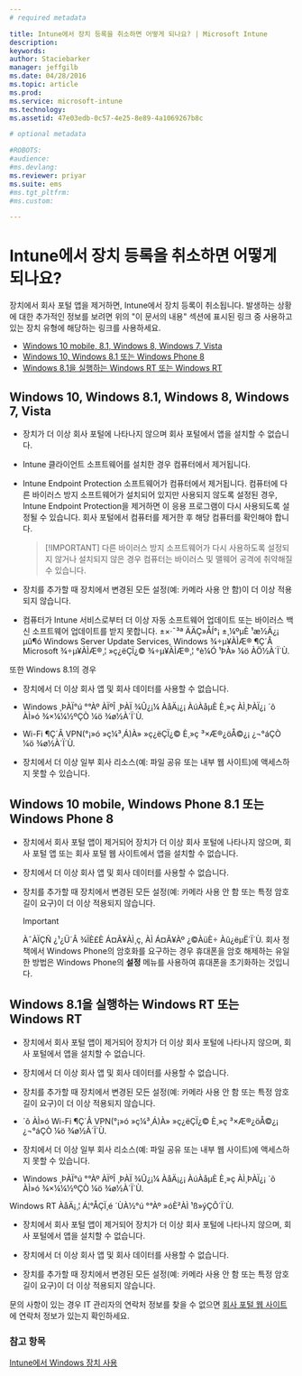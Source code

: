 ```yaml
---
# required metadata

title: Intune에서 장치 등록을 취소하면 어떻게 되나요? | Microsoft Intune
description:
keywords:
author: Staciebarker
manager: jeffgilb
ms.date: 04/28/2016
ms.topic: article
ms.prod:
ms.service: microsoft-intune
ms.technology:
ms.assetid: 47e03edb-0c57-4e25-8e89-4a1069267b8c

# optional metadata

#ROBOTS:
#audience:
#ms.devlang:
ms.reviewer: priyar
ms.suite: ems
#ms.tgt_pltfrm:
#ms.custom:

---
```



# Intune에서 장치 등록을 취소하면 어떻게 되나요?

장치에서 회사 포털 앱을 제거하면, Intune에서 장치 등록이 취소됩니다. 발생하는 상황에 대한 추가적인 정보를 보려면 위의 "이 문서의 내용" 섹션에 표시된 링크 중 사용하고 있는 장치 유형에 해당하는 링크를 사용하세요.

- [Windows 10 mobile, 8.1, Windows 8, Windows 7, Vista](#windows-10-mobile--8-1,-windows-8,-windows-7,-vista)
- [Windows 10, Windows 8.1 또는 Windows Phone 8](#windows-10--windows-8-1-or-windows-phone-8)
- [Windows 8.1을 실행하는 Windows RT 또는 Windows RT](#windows-rt-running-windows-8-1-or-windows-rt)


## Windows 10, Windows 8.1, Windows 8, Windows 7, Vista

-   장치가 더 이상 회사 포털에 나타나지 않으며 회사 포털에서 앱을 설치할 수 없습니다.

-   Intune 클라이언트 소프트웨어를 설치한 경우 컴퓨터에서 제거됩니다.

-   Intune Endpoint Protection 소프트웨어가 컴퓨터에서 제거됩니다. 컴퓨터에 다른 바이러스 방지 소프트웨어가 설치되어 있지만 사용되지 않도록 설정된 경우, Intune Endpoint Protection을 제거하면 이 응용 프로그램이 다시 사용되도록 설정될 수 있습니다. 회사 포털에서 컴퓨터를 제거한 후 해당 컴퓨터를 확인해야 합니다.

    > [!IMPORTANT] 다른 바이러스 방지 소프트웨어가 다시 사용하도록 설정되지 않거나 설치되지 않은 경우 컴퓨터는 바이러스 및 맬웨어 공격에 취약해질 수 있습니다.

-   장치를 추가할 때 장치에서 변경된 모든 설정(예: 카메라 사용 안 함)이 더 이상 적용되지 않습니다.

-   컴퓨터가 Intune 서비스로부터 더 이상 자동 소프트웨어 업데이트 또는 바이러스 백신 소프트웨어 업데이트를 받지 못합니다. ±×·¯³ª ÄÄÇ»ÅÍ°¡ ±¸¼ºµÈ ¹æ½Ä¿¡ µû¶ó Windows Server Update Services, Windows ¾÷µ¥ÀÌÆ® ¶Ç´Â Microsoft ¾÷µ¥ÀÌÆ®¸¦ »ç¿ëÇÏ¿© ¾÷µ¥ÀÌÆ®¸¦ °è¼Ó ¹ÞÀ» ¼ö ÀÖ½À´Ï´Ù.

또한 Windows 8.1의 경우

-   장치에서 더 이상 회사 앱 및 회사 데이터를 사용할 수 없습니다.

-   Windows ¸ÞÀÏ°ú °°Àº ÀÏºÎ ¸ÞÀÏ ¾Û¿¡¼­ ÀåÄ¡¿¡ ÀúÀåµÈ È¸»ç ÀÌ¸ÞÀÏ¿¡ ´õ ÀÌ»ó ¾×¼¼½ºÇÒ ¼ö ¾ø½À´Ï´Ù.

-   Wi-Fi ¶Ç´Â VPN(°¡»ó »ç¼³¸Á)À» »ç¿ëÇÏ¿© È¸»ç ³×Æ®¿öÅ©¿¡ ¿¬°áÇÒ ¼ö ¾ø½À´Ï´Ù.

-   장치에서 더 이상 일부 회사 리소스(예: 파일 공유 또는 내부 웹 사이트)에 액세스하지 못할 수 있습니다.

## Windows 10 mobile, Windows Phone 8.1 또는 Windows Phone 8

-   장치에서 회사 포털 앱이 제거되어 장치가 더 이상 회사 포털에 나타나지 않으며, 회사 포털 앱 또는 회사 포털 웹 사이트에서 앱을 설치할 수 없습니다.

-   장치에서 더 이상 회사 앱 및 회사 데이터를 사용할 수 없습니다.

-   장치를 추가할 때 장치에서 변경된 모든 설정(예: 카메라 사용 안 함 또는 특정 암호 길이 요구)이 더 이상 적용되지 않습니다.

    > [!IMPORTANT]
    > À¯ÀÏÇÑ ¿¹¿Ü´Â ¾ÏÈ£È­ Á¤Ã¥ÀÌ¸ç, ÀÌ Á¤Ã¥Àº ¿©ÀüÈ÷ Àû¿ëµË´Ï´Ù. 회사 정책에서 Windows Phone의 암호화를 요구하는 경우 휴대폰을 암호 해제하는 유일한 방법은 Windows Phone의 **설정** 메뉴를 사용하여 휴대폰을 초기화하는 것입니다.

## Windows 8.1을 실행하는 Windows RT 또는 Windows RT

-   장치에서 회사 포털 앱이 제거되어 장치가 더 이상 회사 포털에 나타나지 않으며, 회사 포털에서 앱을 설치할 수 없습니다.

-   장치에서 더 이상 회사 앱 및 회사 데이터를 사용할 수 없습니다.

-   장치를 추가할 때 장치에서 변경된 모든 설정(예: 카메라 사용 안 함 또는 특정 암호 길이 요구)이 더 이상 적용되지 않습니다.

-   ´õ ÀÌ»ó Wi-Fi ¶Ç´Â VPN(°¡»ó »ç¼³¸Á)À» »ç¿ëÇÏ¿© È¸»ç ³×Æ®¿öÅ©¿¡ ¿¬°áÇÒ ¼ö ¾ø½À´Ï´Ù.

-   장치에서 더 이상 일부 회사 리소스(예: 파일 공유 또는 내부 웹 사이트)에 액세스하지 못할 수 있습니다.

-   Windows ¸ÞÀÏ°ú °°Àº ÀÏºÎ ¸ÞÀÏ ¾Û¿¡¼­ ÀåÄ¡¿¡ ÀúÀåµÈ È¸»ç ÀÌ¸ÞÀÏ¿¡ ´õ ÀÌ»ó ¾×¼¼½ºÇÒ ¼ö ¾ø½À´Ï´Ù.

Windows RT ÀåÄ¡¸¦ Á¦°ÅÇÏ¸é ´ÙÀ½°ú °°Àº »óÈ²ÀÌ ¹ß»ýÇÕ´Ï´Ù.

-   장치에서 회사 포털 앱이 제거되어 장치가 더 이상 회사 포털에 나타나지 않으며, 회사 포털에서 앱을 설치할 수 없습니다.

-   장치에서 더 이상 회사 앱 및 회사 데이터를 사용할 수 없습니다.

-   장치를 추가할 때 장치에서 변경된 모든 설정(예: 카메라 사용 안 함 또는 특정 암호 길이 요구)이 더 이상 적용되지 않습니다.

문의 사항이 있는 경우 IT 관리자의 연락처 정보를 찾을 수 없으면 [회사 포털 웹 사이트](http://portal.manage.microsoft.com)에 연락처 정보가 있는지 확인하세요.

### 참고 항목
[Intune에서 Windows 장치 사용](using-your-windows-device-with-intune.md)

<!--HONumber=Jun16_HO1-->



